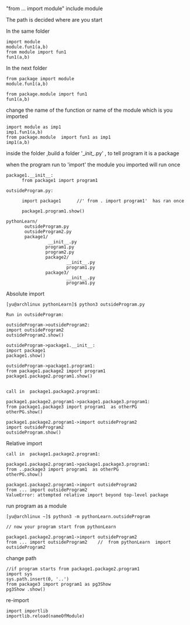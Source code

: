 "from ... import module"   include module

The path is decided where are  you start

In the same folder
```
import module
module.fun1(a,b)
from module import fun1
fun1(a,b)
```

In the next  folder
```
from package import module
module.fun1(a,b)

from package.module import fun1
fun1(a,b)
```
change  the name of the function  or name of  the  module which is  you imported
```
import module as imp1
imp1.fun1(a,b)
from package.module  import fun1 as imp1
imp1(a,b)
```
inside the  folder  ,build a folder '\__init\__.py' , to tell program it is  a package

when the program run to 'import'  the module you imported  will run once
```
package1.__init__:
      from package1 import program1

outsideProgram.py:

      import package1      //' from . import program1'  has ran once

      package1.program1.show()
```
```
pythonLearn/
       outsideProgram.py
       outsideProgram2.py
       package1/
                __init__.py
               program1.py
               program2.py
               package2/
                       __init__.py
                       program1.py
               package3/
                       __init__.py
                       program1.py
```
Absolute  import
```
[yu@archlinux pythonLearn]$ python3 outsideProgram.py

Run in outsideProgram:

outsideProgram->outsideProgram2:
import outsideProgram2
outsideProgram2.show()

outsideProgram->package1.__init__:
import package1
package1.show()

outsideProgram->package1.program1:
from package1.package2 import program1
package1.package2.program1.show()


call in  package1.package2.program1:

package1.package2.program1->package1.package3.program1:
from package1.package3 import program1  as otherPG
otherPG.show()

package1.package2.program1->import outsideProgram2
import outsideProgram2
outsideProgram.show()
```
Relative import
```
call in  package1.package2.program1:

package1.package2.program1->package1.package3.program1:
from ..package3 import program1  as otherPG
otherPG.show()

package1.package2.program1->import outsideProgram2
from ... import outsideProgram2
ValueError: attempted relative import beyond top-level package

```
run program as a module
```
[yu@archlinux ~]$ python3 -m pythonLearn.outsideProgram

// now your program start from pythonLearn

package1.package2.program1->import outsideProgram2
from ... import outsideProgram2    //  from pythonLearn  import outsideProgram2
```
change path
```
//if program starts from package1.package2.program1
import sys
sys.path.insert(0, '..')
from package3 import program1 as pg3Show
pg3Show .show()
```
re-import
```
import importlib
importlib.reload(nameOfModule)
```
